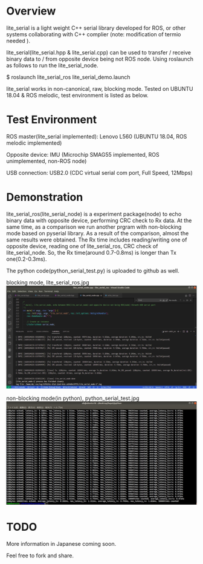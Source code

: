 # Overview
lite_serial is a light weight C++ serial library developed for ROS, or other systems collaborating with C++ complier (note: modification of termio needed ).

lite_serial(lite_serial.hpp & lite_serial.cpp) can be used to transfer / receive binary data to / from opposite device being not ROS node. Using roslaunch as follows to run the lite_serial_node.

$ roslaunch lite_serial_ros lite_serial_demo.launch

lite_serial works in non-canonical, raw, blocking mode. Tested on UBUNTU 18.04 & ROS melodic, test environment is listed as below.

# Test Environment
ROS master(lite_serial implemented): Lenovo L560 (UBUNTU 18.04, ROS melodic implemented)

Opposite device: IMU (Microchip SMAG55 implemented, ROS unimplemented, non-ROS node)

USB connection: USB2.0 (CDC virtual serial com port, Full Speed, 12Mbps)


# Demonstration

lite_serial_ros(lite_serial_node) is a experiment package(node) to echo binary data with opposite device, performing CRC check to Rx data.
At the same time, as a comparison we run another prgram with non-blocking mode based on pyserial library.
As a result of the comparison, almost the same results were obtained. The Rx time includes reading/writing one of opposite device, reading one of lite_serial_ros, CRC check of lite_serial_node. So, the Rx time(around 0.7-0.8ms) is longer than Tx one(0.2-0.3ms).

The python code(python_serial_test.py) is uploaded to github as well. 

blocking mode, lite_serial_ros.jpg
![alt text](https://github.com/soarbear/lite_serial_ros/blob/main/image/lite_serial_ros.jpg)

non-blocking mode(in python), python_serial_test.jpg
![alt text](https://github.com/soarbear/lite_serial_ros/blob/main/image/python_serial_test.jpg)

# TODO
More information in Japanese coming soon.

Feel free to fork and share.

